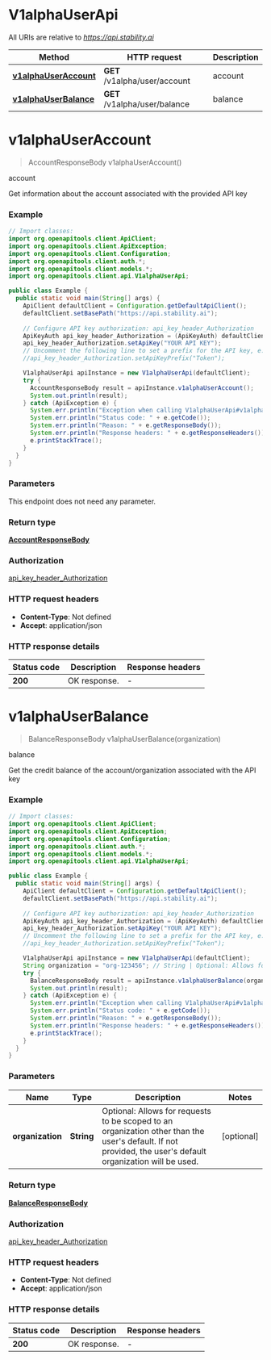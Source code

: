 # V1alphaUserApi

All URIs are relative to *https://api.stability.ai*

| Method | HTTP request | Description |
|------------- | ------------- | -------------|
| [**v1alphaUserAccount**](V1alphaUserApi.md#v1alphaUserAccount) | **GET** /v1alpha/user/account | account |
| [**v1alphaUserBalance**](V1alphaUserApi.md#v1alphaUserBalance) | **GET** /v1alpha/user/balance | balance |


<a name="v1alphaUserAccount"></a>
# **v1alphaUserAccount**
> AccountResponseBody v1alphaUserAccount()

account

Get information about the account associated with the provided API key

### Example
```java
// Import classes:
import org.openapitools.client.ApiClient;
import org.openapitools.client.ApiException;
import org.openapitools.client.Configuration;
import org.openapitools.client.auth.*;
import org.openapitools.client.models.*;
import org.openapitools.client.api.V1alphaUserApi;

public class Example {
  public static void main(String[] args) {
    ApiClient defaultClient = Configuration.getDefaultApiClient();
    defaultClient.setBasePath("https://api.stability.ai");
    
    // Configure API key authorization: api_key_header_Authorization
    ApiKeyAuth api_key_header_Authorization = (ApiKeyAuth) defaultClient.getAuthentication("api_key_header_Authorization");
    api_key_header_Authorization.setApiKey("YOUR API KEY");
    // Uncomment the following line to set a prefix for the API key, e.g. "Token" (defaults to null)
    //api_key_header_Authorization.setApiKeyPrefix("Token");

    V1alphaUserApi apiInstance = new V1alphaUserApi(defaultClient);
    try {
      AccountResponseBody result = apiInstance.v1alphaUserAccount();
      System.out.println(result);
    } catch (ApiException e) {
      System.err.println("Exception when calling V1alphaUserApi#v1alphaUserAccount");
      System.err.println("Status code: " + e.getCode());
      System.err.println("Reason: " + e.getResponseBody());
      System.err.println("Response headers: " + e.getResponseHeaders());
      e.printStackTrace();
    }
  }
}
```

### Parameters
This endpoint does not need any parameter.

### Return type

[**AccountResponseBody**](AccountResponseBody.md)

### Authorization

[api_key_header_Authorization](../README.md#api_key_header_Authorization)

### HTTP request headers

 - **Content-Type**: Not defined
 - **Accept**: application/json

### HTTP response details
| Status code | Description | Response headers |
|-------------|-------------|------------------|
| **200** | OK response. |  -  |

<a name="v1alphaUserBalance"></a>
# **v1alphaUserBalance**
> BalanceResponseBody v1alphaUserBalance(organization)

balance

Get the credit balance of the account/organization associated with the API key

### Example
```java
// Import classes:
import org.openapitools.client.ApiClient;
import org.openapitools.client.ApiException;
import org.openapitools.client.Configuration;
import org.openapitools.client.auth.*;
import org.openapitools.client.models.*;
import org.openapitools.client.api.V1alphaUserApi;

public class Example {
  public static void main(String[] args) {
    ApiClient defaultClient = Configuration.getDefaultApiClient();
    defaultClient.setBasePath("https://api.stability.ai");
    
    // Configure API key authorization: api_key_header_Authorization
    ApiKeyAuth api_key_header_Authorization = (ApiKeyAuth) defaultClient.getAuthentication("api_key_header_Authorization");
    api_key_header_Authorization.setApiKey("YOUR API KEY");
    // Uncomment the following line to set a prefix for the API key, e.g. "Token" (defaults to null)
    //api_key_header_Authorization.setApiKeyPrefix("Token");

    V1alphaUserApi apiInstance = new V1alphaUserApi(defaultClient);
    String organization = "org-123456"; // String | Optional: Allows for requests to be scoped to an organization other than the user's default.  If not provided, the user's default organization will be used.
    try {
      BalanceResponseBody result = apiInstance.v1alphaUserBalance(organization);
      System.out.println(result);
    } catch (ApiException e) {
      System.err.println("Exception when calling V1alphaUserApi#v1alphaUserBalance");
      System.err.println("Status code: " + e.getCode());
      System.err.println("Reason: " + e.getResponseBody());
      System.err.println("Response headers: " + e.getResponseHeaders());
      e.printStackTrace();
    }
  }
}
```

### Parameters

| Name | Type | Description  | Notes |
|------------- | ------------- | ------------- | -------------|
| **organization** | **String**| Optional: Allows for requests to be scoped to an organization other than the user&#39;s default.  If not provided, the user&#39;s default organization will be used. | [optional] |

### Return type

[**BalanceResponseBody**](BalanceResponseBody.md)

### Authorization

[api_key_header_Authorization](../README.md#api_key_header_Authorization)

### HTTP request headers

 - **Content-Type**: Not defined
 - **Accept**: application/json

### HTTP response details
| Status code | Description | Response headers |
|-------------|-------------|------------------|
| **200** | OK response. |  -  |

